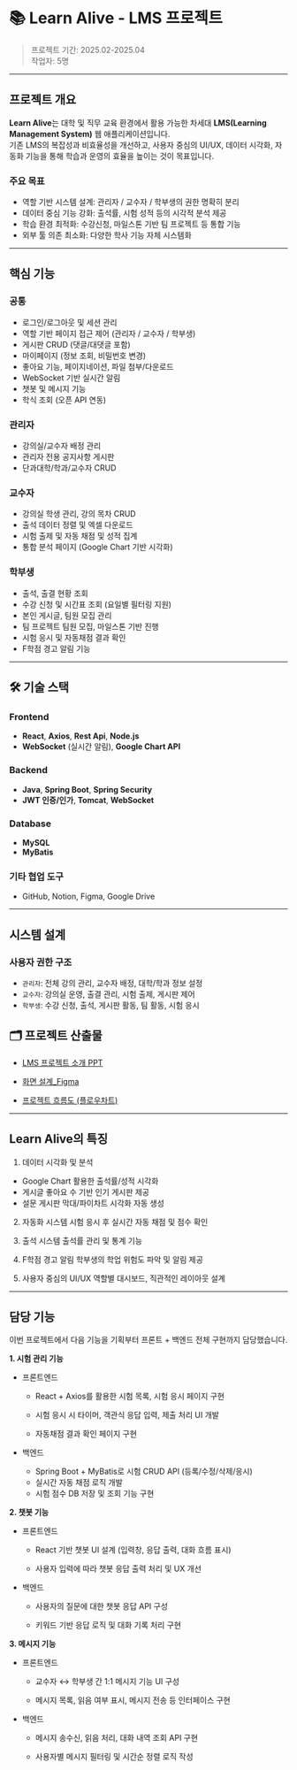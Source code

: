 # 📚 Learn Alive - LMS 프로젝트

> 프로젝트 기간: 2025.02-2025.04  
> 작업자: 5명

---

## 프로젝트 개요

**Learn Alive**는 대학 및 직무 교육 환경에서 활용 가능한 차세대 **LMS(Learning Management System)** 웹 애플리케이션입니다.  
기존 LMS의 복잡성과 비효율성을 개선하고, 사용자 중심의 UI/UX, 데이터 시각화, 자동화 기능을 통해 학습과 운영의 효율을 높이는 것이 목표입니다.

### 주요 목표

- 역할 기반 시스템 설계: 관리자 / 교수자 / 학부생의 권한 명확히 분리
- 데이터 중심 기능 강화: 출석률, 시험 성적 등의 시각적 분석 제공
- 학습 환경 최적화: 수강신청, 마일스톤 기반 팀 프로젝트 등 통합 기능
- 외부 툴 의존 최소화: 다양한 학사 기능 자체 시스템화
  
---

## 핵심 기능

### 공통
- 로그인/로그아웃 및 세션 관리
- 역할 기반 페이지 접근 제어 (관리자 / 교수자 / 학부생)
- 게시판 CRUD (댓글/대댓글 포함)
- 마이페이지 (정보 조회, 비밀번호 변경)
- 좋아요 기능, 페이지네이션, 파일 첨부/다운로드
- WebSocket 기반 실시간 알림
- 챗봇 및 메시지 기능
- 학식 조회 (오픈 API 연동)

### 관리자
- 강의실/교수자 배정 관리
- 관리자 전용 공지사항 게시판
- 단과대학/학과/교수자 CRUD

### 교수자
- 강의실 학생 관리, 강의 목차 CRUD
- 출석 데이터 정렬 및 엑셀 다운로드
- 시험 출제 및 자동 채점 및 성적 집계
- 통합 분석 페이지 (Google Chart 기반 시각화)

### 학부생
- 출석, 출결 현황 조회
- 수강 신청 및 시간표 조회 (요일별 필터링 지원)
- 본인 게시글, 팀원 모집 관리
- 팀 프로젝트 팀원 모집, 마일스톤 기반 진행
- 시험 응시 및 자동채점 결과 확인
- F학점 경고 알림 기능

---

## 🛠 기술 스택

### Frontend
- **React**, **Axios**, **Rest Api**, **Node.js**
- **WebSocket** (실시간 알림), **Google Chart API**

### Backend
- **Java**, **Spring Boot**, **Spring Security**
- **JWT 인증/인가**, **Tomcat**, **WebSocket**

### Database
- **MySQL**
- **MyBatis**

### 기타 협업 도구
- GitHub, Notion, Figma, Google Drive

---

## 시스템 설계

### 사용자 권한 구조
- `관리자`: 전체 강의 관리, 교수자 배정, 대학/학과 정보 설정
- `교수자`: 강의실 운영, 출결 관리, 시험 출제, 게시판 제어
- `학부생`: 수강 신청, 출석, 게시판 활동, 팀 활동, 시험 응시

## 🗂️ 프로젝트 산출물

- [LMS 프로젝트 소개 PPT](https://github.com/nari27/LearnAliveLMS/blob/main/docs/LMS%20%E1%84%91%E1%85%B3%E1%84%85%E1%85%A9%E1%84%8C%E1%85%A6%E1%86%A8%E1%84%90%E1%85%B3%20%E1%84%89%E1%85%A9%E1%84%80%E1%85%A2.pdf)

- [화면 설계_Figma](https://www.figma.com/design/WOBNLCfkcLOltITfUSnO3Z/LearnAliveLMS?node-id=0-1&p=f&t=uMVc2Jh6Jd0fBcZK-0)

- [프로젝트 흐름도 (플로우차트)](https://github.com/nari27/LearnAliveLMS/blob/main/docs/Flow%20Chart(%E1%84%92%E1%85%B3%E1%84%85%E1%85%B3%E1%86%B7%E1%84%83%E1%85%A9).pdf)

---

## Learn Alive의 특징

1. 데이터 시각화 및 분석
- Google Chart 활용한 출석률/성적 시각화
- 게시글 좋아요 수 기반 인기 게시판 제공
- 설문 게시판 막대/파이차트 시각화 자동 생성

2. 자동화 시스템
시험 응시 후 실시간 자동 채점 및 점수 확인

3. 출석 시스템
출석률 관리 및 통계 기능 

4. F학점 경고 알림
학부생의 학업 위험도 파악 및 알림 제공

5. 사용자 중심의 UI/UX
역할별 대시보드, 직관적인 레이아웃 설계

---

## 담당 기능

이번 프로젝트에서 다음 기능을 기획부터 프론트 + 백엔드 전체 구현까지 담당했습니다.

**1. 시험 관리 기능**
 - 프론트엔드

    - React + Axios를 활용한 시험 목록, 시험 응시 페이지 구현

    - 시험 응시 시 타이머, 객관식 응답 입력, 제출 처리 UI 개발

    - 자동채점 결과 확인 페이지 구현

 - 백엔드

    - Spring Boot + MyBatis로 시험 CRUD API (등록/수정/삭제/응시)
    - 실시간 자동 채점 로직 개발
    - 시험 점수 DB 저장 및 조회 기능 구현

**2. 챗봇 기능**
 - 프론트엔드

    - React 기반 챗봇 UI 설계 (입력창, 응답 출력, 대화 흐름 표시)

    - 사용자 입력에 따라 챗봇 응답 출력 처리 및 UX 개선

 - 백엔드

    - 사용자의 질문에 대한 챗봇 응답 API 구성

    - 키워드 기반 응답 로직 및 대화 기록 처리 구현

**3. 메시지 기능**
 - 프론트엔드

    - 교수자 ↔ 학부생 간 1:1 메시지 기능 UI 구성

    - 메시지 목록, 읽음 여부 표시, 메시지 전송 등 인터페이스 구현

 - 백엔드

    - 메시지 송수신, 읽음 처리, 대화 내역 조회 API 구현

    - 사용자별 메시지 필터링 및 시간순 정렬 로직 작성
